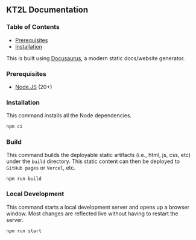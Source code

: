 ## KT2L Documentation

### Table of Contents

- [Prerequisites](#prerequisites)
- [Installation](#installation)

This is built using [Docusaurus](https://docusaurus.io/), a modern static docs/website generator.

### Prerequisites

- [Node.JS](https://nodejs.org/en/download) (20+)

### Installation

This command installs all the Node dependencies.

```bash
npm ci
```

### Build

This command builds the deployable static artifacts (i.e., html, js, css, etc) under the `build` directory. This static content can then be deployed to `GitHub pages` or `Vercel`, etc.

```
npm run build
```

### Local Development

This command starts a local development server and opens up a browser window. Most changes are reflected live without
having to restart the server.

```
npm run start
```